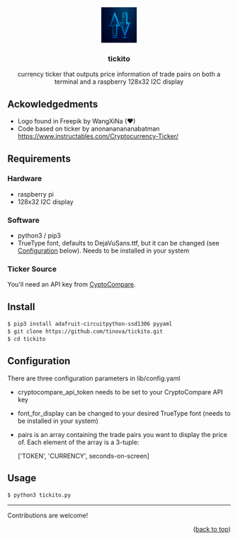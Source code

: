 <div align="center">
  <a href="https://github.com/tinova/tickito">
    <img src="images/logo.jpg" alt="Logo" width="80" height="80">
  </a>

<h3 align="center">tickito</h3>

  <p align="center">
    currency ticker that outputs price information of trade pairs on both a terminal and a raspberry 128x32 I2C display
    <br />
  </p>
</div>

## Ackowledgedments

* Logo found in Freepik by WangXiNa  (❤)
* Code based on ticker by anonananananabatman https://www.instructables.com/Cryptocurrency-Ticker/

## Requirements

### Hardware

* raspberry pi
* 128x32 I2C display

### Software

* python3 / pip3
* TrueType font, defaults to DejaVuSans.ttf, but it can be changed (see [Configuration](#configuration) below). Needs to be installed in your system

### Ticker Source

You'll need an API key from [CyptoCompare](https://www.cryptocompare.com "CyptoCompare").

## Install

```sh
$ pip3 install adafruit-circuitpython-ssd1306 pyyaml
$ git clone https://github.com/tinova/tickito.git
$ cd tickito
 ```

## Configuration

There are three configuration parameters in lib/config.yaml

* cryptocompare_api_token needs to be set to your CryptoCompare API key
* font_for_display can be changed to your desired TrueType font (needs to be installed in your system)
* pairs is an array containing the trade pairs you want to display the price of. Each element of the array is a 3-tuple:

    ['TOKEN', 'CURRENCY', seconds-on-screen]

## Usage

```sh
$ python3 tickito.py
```
<hr>

Contributions are welcome!

<p align="right">(<a href="#readme-top">back to top</a>)</p>
